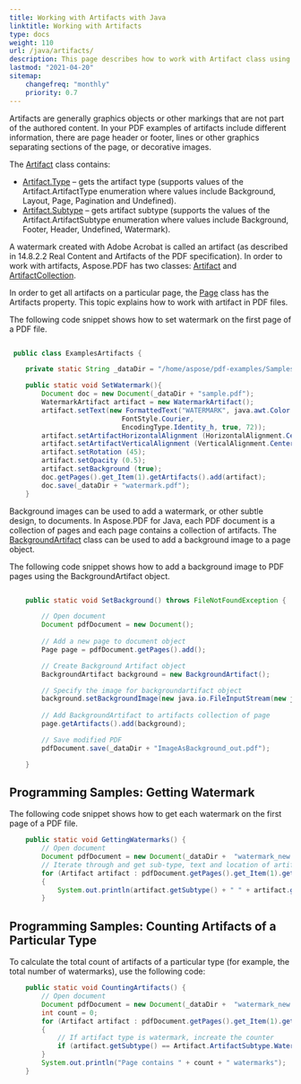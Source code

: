 ```yaml
---
title: Working with Artifacts with Java
linktitle: Working with Artifacts
type: docs
weight: 110
url: /java/artifacts/
description: This page describes how to work with Artifact class using Aspose.PDF for Java. Code snippets show how to add a background image to PDF pages and how to get each watermark on the first page of a PDF file.
lastmod: "2021-04-20"
sitemap:
    changefreq: "monthly"
    priority: 0.7
---
```


Artifacts are generally graphics objects or other markings that are not part of the authored content. In your PDF examples of artifacts include different information, there are page header or footer, lines or other graphics separating sections of the page, or decorative images.

The [Artifact](https://apireference.aspose.com/pdf/java/com.aspose.pdf/Artifact) class contains:

- [Artifact.Type](https://apireference.aspose.com/pdf/java/com.aspose.pdf/Artifact.ArtifactType) – gets the artifact type (supports values of the Artifact.ArtifactType enumeration where values include Background, Layout, Page, Pagination and Undefined).
- [Artifact.Subtype](https://apireference.aspose.com/pdf/java/com.aspose.pdf/Artifact.ArtifactSubtype) – gets artifact subtype (supports the values of the Artifact.ArtifactSubtype enumeration where values include Background, Footer, Header, Undefined, Watermark).

A watermark created with Adobe Acrobat is called an artifact (as described in 14.8.2.2 Real Content and Artifacts of the PDF specification). In order to work with artifacts, Aspose.PDF has two classes: [Artifact](https://apireference.aspose.com/pdf/java/com.aspose.pdf/Artifact) and [ArtifactCollection](https://apireference.aspose.com/pdf/java/com.aspose.pdf/ArtifactCollection).

In order to get all artifacts on a particular page, the [Page](https://apireference.aspose.com/pdf/java/com.aspose.pdf/Page) class has the Artifacts property. This topic explains how to work with artifact in PDF files.

The following code snippet shows how to set watermark on the first page of a PDF file.

```java

 public class ExamplesArtifacts {

    private static String _dataDir = "/home/aspose/pdf-examples/Samples/Artifacts/";

    public static void SetWatermark(){
        Document doc = new Document(_dataDir + "sample.pdf");
        WatermarkArtifact artifact = new WatermarkArtifact();        
        artifact.setText(new FormattedText("WATERMARK", java.awt.Color.BLUE, 
                            FontStyle.Courier,
                            EncodingType.Identity_h, true, 72));
        artifact.setArtifactHorizontalAlignment (HorizontalAlignment.Center);
        artifact.setArtifactVerticalAlignment (VerticalAlignment.Center);
        artifact.setRotation (45);
        artifact.setOpacity (0.5);
        artifact.setBackground (true);
        doc.getPages().get_Item(1).getArtifacts().add(artifact);
        doc.save(_dataDir + "watermark.pdf");
    }
```

Background images can be used to add a watermark, or other subtle design, to documents. In Aspose.PDF for Java, each PDF document is a collection of pages and each page contains a collection of artifacts. The [BackgroundArtifact](https://apireference.aspose.com/pdf/java/com.aspose.pdf/BackgroundArtifact) class can be used to add a background image to a page object.

The following code snippet shows how to add a background image to PDF pages using the BackgroundArtifact object.

```java

    public static void SetBackground() throws FileNotFoundException {

        // Open document
        Document pdfDocument = new Document();
                
        // Add a new page to document object
        Page page = pdfDocument.getPages().add();

        // Create Background Artifact object
        BackgroundArtifact background = new BackgroundArtifact();

        // Specify the image for backgroundartifact object
        background.setBackgroundImage(new java.io.FileInputStream(new java.io.File(_dataDir + "background.png")));
        
        // Add BackgroundArtifact to artifacts collection of page
        page.getArtifacts().add(background);

        // Save modified PDF
        pdfDocument.save(_dataDir + "ImageAsBackground_out.pdf");

    }
```

## Programming Samples: Getting Watermark

The following code snippet shows how to get each watermark on the first page of a PDF file.

```java
    public static void GettingWatermarks() {
        // Open document
        Document pdfDocument = new Document(_dataDir +  "watermark_new.pdf");
        // Iterate through and get sub-type, text and location of artifact
        for (Artifact artifact : pdfDocument.getPages().get_Item(1).getArtifacts())
        {
            System.out.println(artifact.getSubtype() + " " + artifact.getText() + " " + artifact.getRectangle().toString());
        }
```

## Programming Samples: Counting Artifacts of a Particular Type

To calculate the total count of artifacts of a particular type (for example, the total number of watermarks), use the following code:

```java
    public static void CountingArtifacts() {
        // Open document
        Document pdfDocument = new Document(_dataDir +  "watermark_new.pdf");
        int count = 0;
        for (Artifact artifact : pdfDocument.getPages().get_Item(1).getArtifacts())
        {
            // If artifact type is watermark, increate the counter
            if (artifact.getSubtype() == Artifact.ArtifactSubtype.Watermark) count++;
        }
        System.out.println("Page contains " + count + " watermarks");
    }
```
